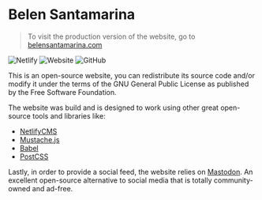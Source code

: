 # Belen Santamarina

> To visit the production version of the website, go to [belensantamarina.com](https://belensantamarina.com)

![Netlify](https://img.shields.io/netlify/31e333f6-6f22-49bb-bc41-b53dc6abc54e?label=build) ![Website](https://img.shields.io/website/https/belensantamarina.com.svg) ![GitHub](https://img.shields.io/github/license/belenls/belensantamarina)

This is an open-source website, you can redistribute its source code and/or modify it under the terms of the GNU General Public License as published by the Free Software Foundation.

The website was build and is designed to work using other great open-source tools and libraries like:

- [NetlifyCMS](https://github.com/netlify/netlify-cms)
- [Mustache.js](https://github.com/janl/mustache.js)
- [Babel](https://github.com/babel/babel)
- [PostCSS](https://github.com/postcss/postcss)

Lastly, in order to provide a social feed, the website relies on [Mastodon](https://github.com/mastodon/mastodon). An excellent open-source alternative to social media that is totally community-owned and ad-free.
